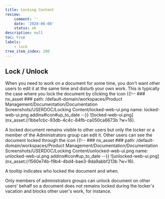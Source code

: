 ```yaml
---
title: Locking Content
review:
    comment: ''
    date: '2020-06-08'
    status: ok
description: null
toc: true
labels:
    - lock
tree_item_index: 200
---
```


## Lock / Unlock

When you need to work on a document for some time, you don't want other users to edit it at the same time and disturb your own work. This is typically the case where you lock the document by clicking the icon&nbsp;{{!--     ### nx_asset ###
    path: /default-domain/workspaces/Product Management/Documentation/Documentation Screenshots/USERDOC/Locking Content/locked-web-ui.png
    name: locked-web-ui.png
    addins#icon#up_to_date
--}}
![locked-web-ui.png](nx_asset://1bbe1cbc-93db-4c4c-84fb-ca050ca6673b ?w=16).

A locked document remains visible to other users but only the locker or a member of the Administrators group can edit it. Other users can see the document locked through the icon&nbsp;{{!--     ### nx_asset ###
    path: /default-domain/workspaces/Product Management/Documentation/Documentation Screenshots/USERDOC/Locking Content/unlocked-web-ui.png
    name: unlocked-web-ui.png
    addins#icon#up_to_date
--}}
![unlocked-web-ui.png](nx_asset://1560e74b-f9b4-4bd4-bae3-8da9abbf213b ?w=16).

A tooltip indicates who locked the document and when.

Only members of administrators groups can unlock document on other users' behalf so a document does not remains locked during the locker's vacation and blocks other user's work, for instance.
